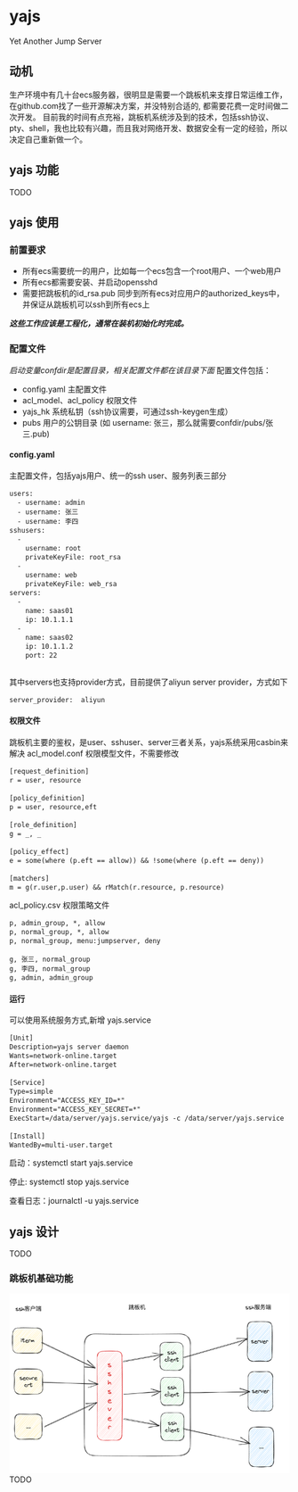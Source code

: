 # yajs
Yet Another Jump Server

## 动机
生产环境中有几十台ecs服务器，很明显是需要一个跳板机来支撑日常运维工作，在github.com找了一些开源解决方案，并没特别合适的,
都需要花费一定时间做二次开发。
目前我的时间有点充裕，跳板机系统涉及到的技术，包括ssh协议、pty、shell，我也比较有兴趣，而且我对网络开发、数据安全有一定的经验，所以决定自己重新做一个。

## yajs 功能
TODO

## yajs 使用

### 前置要求
* 所有ecs需要统一的用户，比如每一个ecs包含一个root用户、一个web用户
* 所有ecs都需要安装、并启动opensshd
* 需要把跳板机的id_rsa.pub 同步到所有ecs对应用户的authorized_keys中，并保证从跳板机可以ssh到所有ecs上

_**这些工作应该是工程化，通常在装机初始化时完成。**_

### 配置文件
_启动变量confdir是配置目录，相关配置文件都在该目录下面_
配置文件包括：
* config.yaml 主配置文件
* acl_model、acl_policy 权限文件
* yajs_hk 系统私钥（ssh协议需要，可通过ssh-keygen生成）
* pubs 用户的公钥目录 (如 username: 张三，那么就需要confdir/pubs/张三.pub)

#### config.yaml
主配置文件，包括yajs用户、统一的ssh user、服务列表三部分
```
users:
  - username: admin
  - username: 张三
  - username: 李四
sshusers:
  -
    username: root
    privateKeyFile: root_rsa
  -
    username: web
    privateKeyFile: web_rsa
servers:
  -
    name: saas01
    ip: 10.1.1.1
  -
    name: saas02
    ip: 10.1.1.2
    port: 22
    
```
其中servers也支持provider方式，目前提供了aliyun server provider，方式如下
```
server_provider:  aliyun
```

#### 权限文件
跳板机主要的鉴权，是user、sshuser、server三者关系，yajs系统采用casbin来解决
acl_model.conf 权限模型文件，不需要修改
```
[request_definition]
r = user, resource

[policy_definition]
p = user, resource,eft

[role_definition]
g = _, _

[policy_effect]
e = some(where (p.eft == allow)) && !some(where (p.eft == deny))

[matchers]
m = g(r.user,p.user) && rMatch(r.resource, p.resource)
```

acl_policy.csv 权限策略文件
```
p, admin_group, *, allow
p, normal_group, *, allow
p, normal_group, menu:jumpserver, deny

g, 张三, normal_group
g, 李四, normal_group
g, admin, admin_group

```

#### 运行
可以使用系统服务方式,新增 yajs.service
```
[Unit]
Description=yajs server daemon
Wants=network-online.target
After=network-online.target

[Service]
Type=simple
Environment="ACCESS_KEY_ID=*"
Environment="ACCESS_KEY_SECRET=*"
ExecStart=/data/server/yajs.service/yajs -c /data/server/yajs.service

[Install]
WantedBy=multi-user.target
```
启动：systemctl start yajs.service

停止: systemctl stop yajs.service

查看日志：journalctl -u yajs.service

## yajs 设计
TODO

### 跳板机基础功能
![img.png](imgs/img.png)
TODO